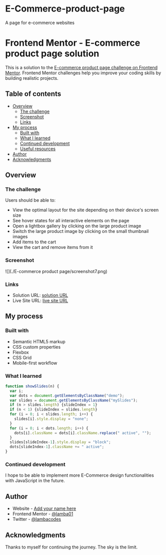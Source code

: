 # E-Commerce-product-page
A page for e-commerce websites
# Frontend Mentor - E-commerce product page solution

This is a solution to the [E-commerce product page challenge on Frontend Mentor](https://www.frontendmentor.io/challenges/ecommerce-product-page-UPsZ9MJp6). Frontend Mentor challenges help you improve your coding skills by building realistic projects.

## Table of contents

- [Overview](#overview)
  - [The challenge](#the-challenge)
  - [Screenshot](#screenshot)
  - [Links](#links)
- [My process](#my-process)
  - [Built with](#built-with)
  - [What I learned](#what-i-learned)
  - [Continued development](#continued-development)
  - [Useful resources](#useful-resources)
- [Author](#author)
- [Acknowledgments](#acknowledgments)


## Overview

### The challenge

Users should be able to:

- View the optimal layout for the site depending on their device's screen size
- See hover states for all interactive elements on the page
- Open a lightbox gallery by clicking on the large product image
- Switch the large product image by clicking on the small thumbnail images
- Add items to the cart
- View the cart and remove items from it

### Screenshot

![](./E-commerce product page/screenshot7.png)



### Links

- Solution URL: [ solution URL ](https://github.com/lamba01/E-Commerce-product-page)
- Live Site URL: [ live site URL](https://commerceproduct-pages.netlify.app/)

## My process

### Built with

- Semantic HTML5 markup
- CSS custom properties
- Flexbox
- CSS Grid
- Mobile-first workflow


### What I learned



```js
function showSlides(n) {
  var i;
  var dots = document.getElementsByClassName("demo");
  var slides = document.getElementsByClassName("mySlides");
  if (n > slides.length) {slideIndex = 1}
  if (n < 1) {slideIndex = slides.length}
  for (i = 0; i < slides.length; i++) {
    slides[i].style.display = "none";
  }
  for (i = 0; i < dots.length; i++) {
    dots[i].className = dots[i].className.replace(" active", "");
  }
  slides[slideIndex-1].style.display = "block";
  dots[slideIndex-1].className += " active";
}
```


### Continued development
I hope to be able to implement more E-Commerce design functionalities with JavaScript in the future.


## Author

- Website - [Add your name here](https://www.your-site.com)
- Frontend Mentor - [@lamba01](https://www.frontendmentor.io/profile/lamba01)
- Twitter - [@lambacodes](https://www.twitter.com/lambacodes)


## Acknowledgments

Thanks to myself for continuing the journey. The sky is the limit.
